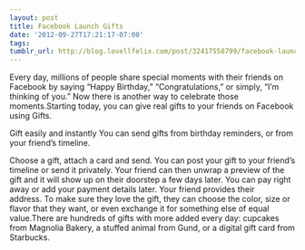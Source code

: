 ```yaml
---
layout: post
title: Facebook Launch Gifts
date: '2012-09-27T17:21:17-07:00'
tags: 
tumblr_url: http://blog.lovellfelix.com/post/32417558799/facebook-launch-gifts
---
```


Every day, millions of people share special moments with their friends on Facebook by saying “Happy Birthday,” “Congratulations,” or simply, “I’m thinking of you.” Now there is another way to celebrate those moments.Starting today, you can give real gifts to your friends on Facebook using Gifts.



Gift easily and instantly You can send gifts from birthday reminders, or from your friend’s timeline.


Choose a gift, attach a card and send. You can post your gift to your friend’s timeline or send it privately. Your friend can then unwrap a preview of the gift and it will show up on their doorstep a few days later. You can pay right away or add your payment details later. Your friend provides their address. To make sure they love the gift, they can choose the color, size or flavor that they want, or even exchange it for something else of equal value.There are hundreds of gifts with more added every day: cupcakes from Magnolia Bakery, a stuffed animal from Gund, or a digital gift card from Starbucks.
